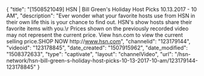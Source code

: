 {
    "title": "[1508521049] HSN | Bill Green's Holiday Host Picks 10.13.2017 - 10 AM",
    "description": "Ever wonder what your favorite hosts use from HSN in their own life this is your chance to find out. HSN's show hosts share their favorite items with you.\r Prices shown on the previously recorded video may not represent the current price.  View hsn.com to view the current selling price.SHOP NOW http:\/\/www.hsn.com",
    "channelid": "123179144",
    "videoid": "123178845",
    "date_created": "1507915962",
    "date_modified": "1508372633",
    "type": "captivate",
    "layout": "channelVideo",
    "url": "\/hsn-network\/hsn-bill-green-s-holiday-host-picks-10-13-2017-10-am\/123179144-123178845"
}